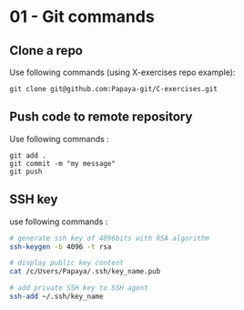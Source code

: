 # 01 - Git commands

## Clone a repo

Use following commands (using X-exercises repo example):

```
git clone git@github.com:Papaya-git/C-exercises.git
```

## Push code to remote repository

Use following commands :

```
git add .
git commit -m "my message"
git push
```

## SSH key

use following commands : 

```bash
# generate ssh key of 4096bits with RSA algorithm
ssh-keygen -b 4096 -t rsa
```

```bash
# display public key content
cat /c/Users/Papaya/.ssh/key_name.pub
```

```bash
# add private SSH key to SSH agent
ssh-add ~/.ssh/key_name
``` 

